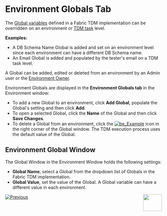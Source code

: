 # Environment Globals Tab

The [Global variables](/articles/08_globals/01_globals_overview.md) defined in a Fabric TDM implementation can be overridden on an environment or [TDM task](22_task_globals_tab.md) level. 

**Examples:**

- A DB Schema Name Global is added and set on an environment level since each environment can have a different DB Schema name.
- An Email Global is added and populated by the tester's email on a TDM task level.

A Global can be added, edited or deleted from an environment by an Admin user or the [Environment Owner](08_environment_window_general_information.md#environment-owners).  

Environment Globals are displayed in the **Environment Globals tab** in the Environment window:

- To add a new Global to an environment, click **Add Global**, populate the Global's setting and then click **Add**.
- To open a selected Global, click the **Name** of the Global and then click **Save Changes**. 
- To delete a Global from an environment, click the [![be_Example](https://github.com/k2view-academy/K2View-Academy/raw/Academy_6.4_TDM/articles/TDM/tdm_gui/images/delete_icon.png)](https://github.com/k2view-academy/K2View-Academy/blob/Academy_6.4_TDM/articles/TDM/tdm_gui/images/delete_icon.png) icon in the right corner of the Global window. The TDM execution process uses the default value of the Global.

## Environment Global Window 

The Global Window in the Environment Window holds the following settings:

- **Global Name**, select a Global from the dropdown list of Globals in the Fabric TDM implementation.
- **Global Value**, set the value of the Global. A Global variable can have a different value in each environment. 



 [![Previous](/articles/images/Previous.png)](11_environment_products_tab.md)[<img align="right" width="60" height="54" src="/articles/images/Next.png">](13_environment_exclusion_lists.md)


